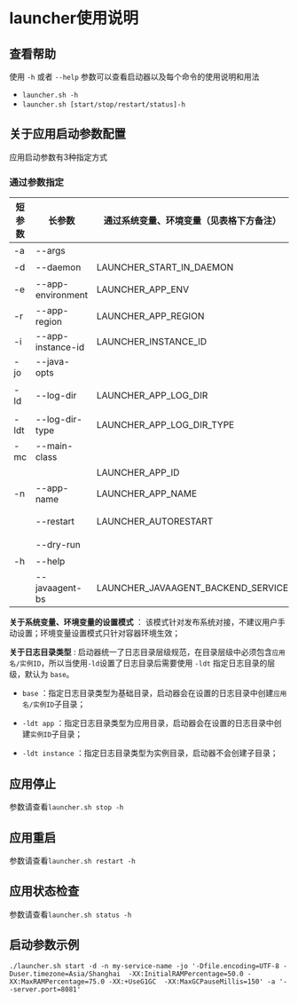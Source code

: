 # launcher使用说明

## 查看帮助
使用 `-h` 或者 `--help` 参数可以查看启动器以及每个命令的使用说明和用法

* `launcher.sh -h`
* `launcher.sh [start/stop/restart/status]-h`

## 关于应用启动参数配置

应用启动参数有3种指定方式

### 通过参数指定
    
| 短参数 | 长参数            | 通过系统变量、环境变量（见表格下方备注） | 说明                                                         | 示例                               |
| ---- | ----------------- | ------------------------------------ | ------------------------------------------------------------ |----------------------------------|
| -a   | --args            |                                      | 设置应用参数                                                 | -a server.port=80                |
| -d   | --daemon          | LAUNCHER_START_IN_DAEMON             | 使用后台模式执行                                             | -d                               |
| -e   | --app-environment | LAUNCHER_APP_ENV                     | 设置应用所处环境(prod/pre/stress/live/dev)             | -e dev                           |
| -r   | --app-region      | LAUNCHER_APP_REGION                  | 设置应用所属的区域，例如IDC_CODE）                           | -r beijing                       |
| -i   | --app-instance-id | LAUNCHER_INSTANCE_ID                 | 手动指定本实例ID                                             |                                  |
| -jo  | --java-opts       |                                      | 设置jvm参数，允许设置多次（追加）                            | -jo '-Xmx4g -Xms4g'              |
| -ld  | --log-dir         | LAUNCHER_APP_LOG_DIR                 | 设置日志目录，默认为./logs/$APP_NAME/$APP_INSTANCE_ID        | --ld /home/www/logs              |
| -ldt | --log-dir-type    | LAUNCHER_APP_LOG_DIR_TYPE            | 日志目录类型（见表格下方备注），base/app/instance            |                                  |
| -mc  | --main-class      |                                      | 设置应用启动类                                               | -mc org.gy.framework.sample.main |
|      |                   | LAUNCHER_APP_ID                      | 设置应用的ID                                                 |                                  |
| -n   | --app-name        | LAUNCHER_APP_NAME                    | 设置应用名称                                                 | -n launcher-sample               |
|      | --restart         | LAUNCHER_AUTORESTART                 | 如果发现应用已经启动，则使用上次的参数自动重启               |                                  |
|      | --dry-run         |                                      | 仅打印启动日志，不启动服务（调试用）                         |                                  |
| -h   | --help            |                                      | 打印参数说明                                                 |                                  |
|      | --javaagent-bs | LAUNCHER_JAVAAGENT_BACKEND_SERVICE   | 指定Javaagent Backend服务地址 | --javaagent-bs '127.0.0.1:11800'     |

**关于系统变量、环境变量的设置模式** ： 该模式针对发布系统对接，不建议用户手动设置；环境变量设置模式只针对容器环境生效；

**关于日志目录类型** : 启动器统一了日志目录层级规范，在目录层级中必须包含`应用名/实例ID`，所以当使用`-ld`设置了日志目录后需要使用 `-ldt` 指定日志目录的层级，默认为 `base`。

* `base` ：指定日志目录类型为基础目录，启动器会在设置的日志目录中创建`应用名/实例ID`子目录；

* `-ldt app` ：指定日志目录类型为应用目录，启动器会在设置的日志目录中创建`实例ID`子目录；

* `-ldt instance` ：指定日志目录类型为实例目录，启动器不会创建子目录；


## 应用停止
    
参数请查看`launcher.sh stop -h`

## 应用重启

参数请查看`launcher.sh restart -h`

## 应用状态检查

参数请查看`launcher.sh status -h`

## 启动参数示例
```
./launcher.sh start -d -n my-service-name -jo '-Dfile.encoding=UTF-8 -Duser.timezone=Asia/Shanghai  -XX:InitialRAMPercentage=50.0 -XX:MaxRAMPercentage=75.0 -XX:+UseG1GC  -XX:MaxGCPauseMillis=150' -a '--server.port=8081'
```